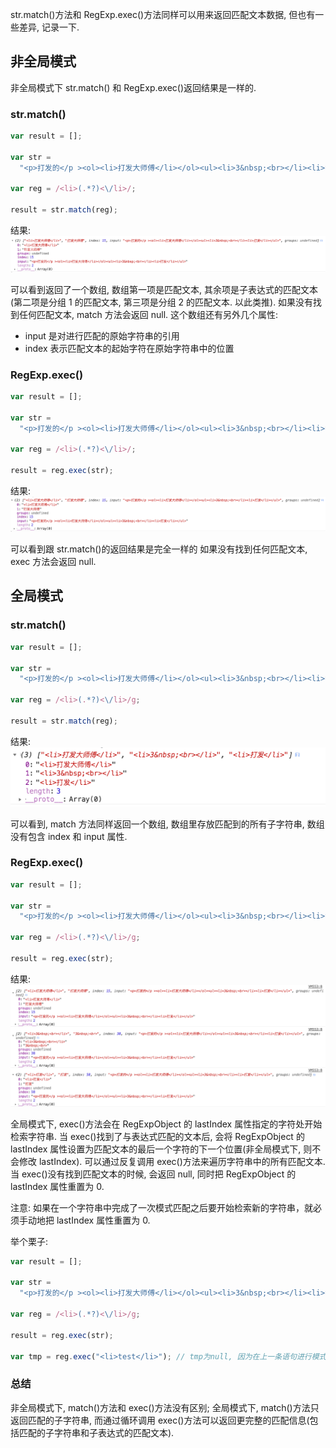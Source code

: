 str.match()方法和 RegExp.exec()方法同样可以用来返回匹配文本数据, 但也有一些差异, 记录一下.

## 非全局模式

非全局模式下 str.match() 和 RegExp.exec()返回结果是一样的.

### str.match()

```javascript
var result = [];

var str =
  "<p>打发的</p ><ol><li>打发大师傅</li></ol><ul><li>3&nbsp;<br></li><li>打发</li></ul>";

var reg = /<li>(.*?)<\/li>/;

result = str.match(reg);
```

结果:
![](https://raw.githubusercontent.com/tzstone/MarkdownPhotos/master/match-%E9%9D%9E%E5%85%A8%E5%B1%80.png)

可以看到返回了一个数组, 数组第一项是匹配文本, 其余项是子表达式的匹配文本(第二项是分组 1 的匹配文本, 第三项是分组 2 的匹配文本. 以此类推).
如果没有找到任何匹配文本, match 方法会返回 null.
这个数组还有另外几个属性:

- input 是对进行匹配的原始字符串的引用
- index 表示匹配文本的起始字符在原始字符串中的位置

### RegExp.exec()

```javascript
var result = [];

var str =
  "<p>打发的</p ><ol><li>打发大师傅</li></ol><ul><li>3&nbsp;<br></li><li>打发</li></ul>";

var reg = /<li>(.*?)<\/li>/;

result = reg.exec(str);
```

结果:
![](https://github.com/tzstone/MarkdownPhotos/blob/master/exec-%E9%9D%9E%E5%85%A8%E5%B1%80.png)

可以看到跟 str.match()的返回结果是完全一样的
如果没有找到任何匹配文本, exec 方法会返回 null.

## 全局模式

### str.match()

```javascript
var result = [];

var str =
  "<p>打发的</p ><ol><li>打发大师傅</li></ol><ul><li>3&nbsp;<br></li><li>打发</li></ul>";

var reg = /<li>(.*?)<\/li>/g;

result = str.match(reg);
```

结果:
![](https://github.com/tzstone/MarkdownPhotos/blob/master/match-%E5%85%A8%E5%B1%80.png)

可以看到, match 方法同样返回一个数组, 数组里存放匹配到的所有子字符串, 数组没有包含 index 和 input 属性.

### RegExp.exec()

```javascript
var result = [];

var str =
  "<p>打发的</p ><ol><li>打发大师傅</li></ol><ul><li>3&nbsp;<br></li><li>打发</li></ul>";

var reg = /<li>(.*?)<\/li>/g;

result = reg.exec(str);
```

结果:
![](https://github.com/tzstone/MarkdownPhotos/blob/master/exec-%E5%85%A8%E5%B1%80.png)

全局模式下, exec()方法会在 RegExpObject 的 lastIndex 属性指定的字符处开始检索字符串. 当 exec()找到了与表达式匹配的文本后, 会将 RegExpObject 的 lastIndex 属性设置为匹配文本的最后一个字符的下一个位置(非全局模式下, 则不会修改 lastIndex). 可以通过反复调用 exec()方法来遍历字符串中的所有匹配文本. 当 exec()没有找到匹配文本的时候, 会返回 null, 同时把 RegExpObject 的 lastIndex 属性重置为 0.

注意: 如果在一个字符串中完成了一次模式匹配之后要开始检索新的字符串，就必须手动地把 lastIndex 属性重置为 0.

举个栗子:

```javascript
var result = [];

var str =
  "<p>打发的</p ><ol><li>打发大师傅</li></ol><ul><li>3&nbsp;<br></li><li>打发</li></ul>";

var reg = /<li>(.*?)<\/li>/g;

result = reg.exec(str);

var tmp = reg.exec("<li>test</li>"); // tmp为null, 因为在上一条语句进行模式匹配时, reg.lastIndex已经修改了, 必须先手动设置为0: reg.lastIndex=0
```

### 总结

非全局模式下, match()方法和 exec()方法没有区别; 全局模式下, match()方法只返回匹配的子字符串, 而通过循环调用 exec()方法可以返回更完整的匹配信息(包括匹配的子字符串和子表达式的匹配文本).
